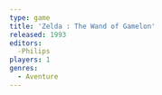 ```yaml
---
type: game
title: 'Zelda : The Wand of Gamelon'
released: 1993
editors: 
  -Philips
players: 1
genres:
  - Aventure
---
```

